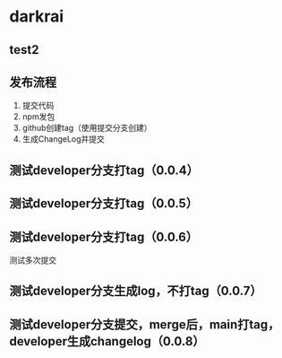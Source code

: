 # darkrai

## test2

## 发布流程

1. 提交代码
2. npm发包
3. github创建tag（使用提交分支创建）
4. 生成ChangeLog并提交

## 测试developer分支打tag（0.0.4）

## 测试developer分支打tag（0.0.5）

## 测试developer分支打tag（0.0.6）
  测试多次提交

## 测试developer分支生成log，不打tag（0.0.7）

## 测试developer分支提交，merge后，main打tag，developer生成changelog（0.0.8）